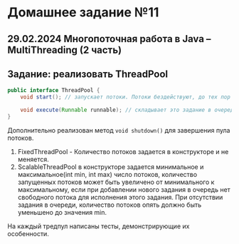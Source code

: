# Домашнее задание №11
## 29.02.2024 Многопоточная работа в Java – MultiThreading (2 часть)
## Задание: реализовать ThreadPool
```java
public interface ThreadPool {
    void start(); // запускает потоки. Потоки бездействуют, до тех пор пока не появится новое задание в очереди (см. execute)

    void execute(Runnable runnable); // складывает это задание в очередь. Освободившийся поток должен выполнить это задание. Каждое задание должны быть выполнено ровно 1 раз
}
```
Дополнительно реализован метод `void shutdown()` для завершения пула потоков.

1) FixedThreadPool - Количество потоков задается в конструкторе и не меняется.
2) ScalableThreadPool в конструкторе задается минимальное и максимальное(int min, int max) число потоков,
   количество запущенных потоков может быть увеличено от минимального к максимальному, если при добавлении нового задания в очередь нет свободного потока для исполнения этого задания. 
   При отсутствии задания в очереди, количество потоков опять должно быть уменьшено до значения min.

На каждый тредпул написаны тесты, демонстрирующие их особенности.